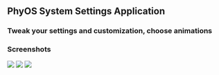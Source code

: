 ## PhyOS System Settings Application
### Tweak your settings and customization, choose animations

### Screenshots
<img src="https://github.com/FT-Labs/dwm-phyOS/blob/master/screenshots/setting-1.png">
<img src="https://github.com/FT-Labs/dwm-phyOS/blob/master/screenshots/setting-2.png">
<img src="https://github.com/FT-Labs/dwm-phyOS/blob/master/screenshots/setting-3.png">
